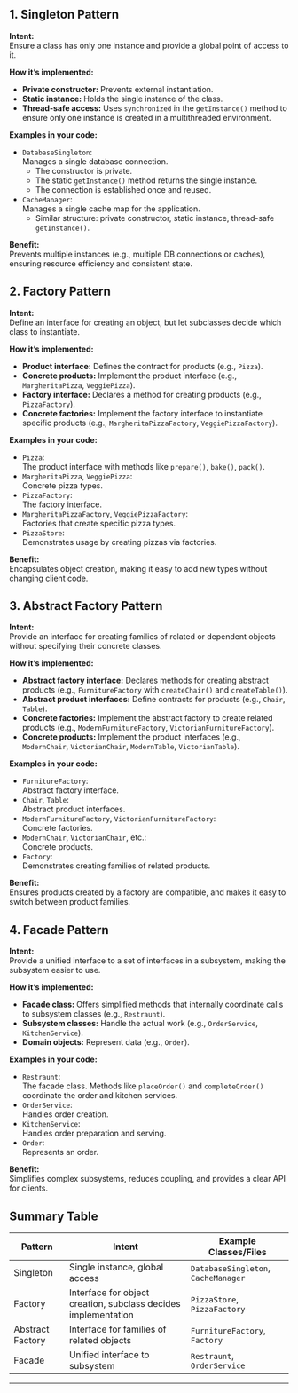 ## 1. Singleton Pattern

**Intent:**  
Ensure a class has only one instance and provide a global point of access to it.

**How it’s implemented:**

-   **Private constructor:** Prevents external instantiation.
-   **Static instance:** Holds the single instance of the class.
-   **Thread-safe access:** Uses `synchronized` in the `getInstance()` method to ensure only one instance is created in a multithreaded environment.

**Examples in your code:**

-   `DatabaseSingleton`:  
    Manages a single database connection.
    -   The constructor is private.
    -   The static `getInstance()` method returns the single instance.
    -   The connection is established once and reused.
-   `CacheManager`:  
    Manages a single cache map for the application.
    -   Similar structure: private constructor, static instance, thread-safe `getInstance()`.

**Benefit:**  
Prevents multiple instances (e.g., multiple DB connections or caches), ensuring resource efficiency and consistent state.

## 2. Factory Pattern

**Intent:**  
Define an interface for creating an object, but let subclasses decide which class to instantiate.

**How it’s implemented:**

-   **Product interface:** Defines the contract for products (e.g., `Pizza`).
-   **Concrete products:** Implement the product interface (e.g., `MargheritaPizza`, `VeggiePizza`).
-   **Factory interface:** Declares a method for creating products (e.g., `PizzaFactory`).
-   **Concrete factories:** Implement the factory interface to instantiate specific products (e.g., `MargheritaPizzaFactory`, `VeggiePizzaFactory`).

**Examples in your code:**

-   `Pizza`:  
    The product interface with methods like `prepare()`, `bake()`, `pack()`.
-   `MargheritaPizza`, `VeggiePizza`:  
    Concrete pizza types.
-   `PizzaFactory`:  
    The factory interface.
-   `MargheritaPizzaFactory`, `VeggiePizzaFactory`:  
    Factories that create specific pizza types.
-   `PizzaStore`:  
    Demonstrates usage by creating pizzas via factories.

**Benefit:**  
Encapsulates object creation, making it easy to add new types without changing client code.

## 3. Abstract Factory Pattern

**Intent:**  
Provide an interface for creating families of related or dependent objects without specifying their concrete classes.

**How it’s implemented:**

-   **Abstract factory interface:** Declares methods for creating abstract products (e.g., `FurnitureFactory` with `createChair()` and `createTable()`).
-   **Abstract product interfaces:** Define contracts for products (e.g., `Chair`, `Table`).
-   **Concrete factories:** Implement the abstract factory to create related products (e.g., `ModernFurnitureFactory`, `VictorianFurnitureFactory`).
-   **Concrete products:** Implement the product interfaces (e.g., `ModernChair`, `VictorianChair`, `ModernTable`, `VictorianTable`).

**Examples in your code:**

-   `FurnitureFactory`:  
    Abstract factory interface.
-   `Chair`, `Table`:  
    Abstract product interfaces.
-   `ModernFurnitureFactory`, `VictorianFurnitureFactory`:  
    Concrete factories.
-   `ModernChair`, `VictorianChair`, etc.:  
    Concrete products.
-   `Factory`:  
    Demonstrates creating families of related products.

**Benefit:**  
Ensures products created by a factory are compatible, and makes it easy to switch between product families.

## 4. Facade Pattern

**Intent:**  
Provide a unified interface to a set of interfaces in a subsystem, making the subsystem easier to use.

**How it’s implemented:**

-   **Facade class:** Offers simplified methods that internally coordinate calls to subsystem classes (e.g., `Restraunt`).
-   **Subsystem classes:** Handle the actual work (e.g., `OrderService`, `KitchenService`).
-   **Domain objects:** Represent data (e.g., `Order`).

**Examples in your code:**

-   `Restraunt`:  
    The facade class. Methods like `placeOrder()` and `completeOrder()` coordinate the order and kitchen services.
-   `OrderService`:  
    Handles order creation.
-   `KitchenService`:  
    Handles order preparation and serving.
-   `Order`:  
    Represents an order.

**Benefit:**  
Simplifies complex subsystems, reduces coupling, and provides a clear API for clients.

## Summary Table

| Pattern          | Intent                                                         | Example Classes/Files               |
| ---------------- | -------------------------------------------------------------- | ----------------------------------- |
| Singleton        | Single instance, global access                                 | `DatabaseSingleton`, `CacheManager` |
| Factory          | Interface for object creation, subclass decides implementation | `PizzaStore`, `PizzaFactory`        |
| Abstract Factory | Interface for families of related objects                      | `FurnitureFactory`, `Factory`       |
| Facade           | Unified interface to subsystem                                 | `Restraunt`, `OrderService`         |

---
